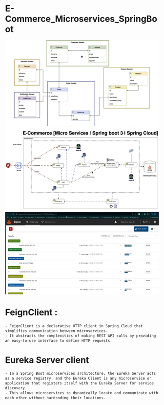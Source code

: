 # E-Commerce_Microservices_SpringBoot


[//]: # (![Image1]&#40;path/to/image&#41;)

![Image1](diagrams/img1.png)
![Image2](diagrams/img2.png)
![Image2](diagrams/img3.png)

 # FeignClient : 
    - FeignClient is a declarative HTTP client in Spring Cloud that simplifies communication between microservices.
    - It abstracts the complexities of making REST API calls by providing an easy-to-use interface to define HTTP requests.
 # Eureka Server client
    - In a Spring Boot microservices architecture, the Eureka Server acts as a service registry, and the Eureka Client is any microservice or application that registers itself with the Eureka Server for service discovery. 
    - This allows microservices to dynamically locate and communicate with each other without hardcoding their locations.

